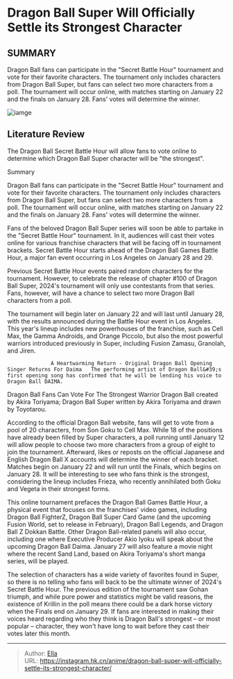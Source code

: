 # Dragon Ball Super Will Officially Settle its Strongest Character


## SUMMARY 



  Dragon Ball fans can participate in the &#34;Secret Battle Hour&#34; tournament and vote for their favorite characters.   The tournament only includes characters from Dragon Ball Super, but fans can select two more characters from a poll.   The tournament will occur online, with matches starting on January 22 and the finals on January 28. Fans&#39; votes will determine the winner.  

![iamge]()

## Literature Review

The Dragon Ball Secret Battle Hour will allow fans to vote online to determine which Dragon Ball Super character will be &#34;the strongest&#34;.


Summary

  Dragon Ball fans can participate in the &#34;Secret Battle Hour&#34; tournament and vote for their favorite characters.   The tournament only includes characters from Dragon Ball Super, but fans can select two more characters from a poll.   The tournament will occur online, with matches starting on January 22 and the finals on January 28. Fans&#39; votes will determine the winner.  





Fans of the beloved Dragon Ball Super series will soon be able to partake in the &#34;Secret Battle Hour&#34; tournament. In it, audiences will cast their votes online for various franchise characters that will be facing off in tournament brackets. Secret Battle Hour starts ahead of the Dragon Ball Games Battle Hour, a major fan event occurring in Los Angeles on January 28 and 29.




Previous Secret Battle Hour events paired random characters for the tournament. However, to celebrate the release of chapter #100 of Dragon Ball Super, 2024&#39;s tournament will only use contestants from that series. Fans, however, will have a chance to select two more Dragon Ball characters from a poll.

          

The tournament will begin later on January 22 and will last until January 28, with the results announced during the Battle Hour event in Los Angeles. This year&#39;s lineup includes new powerhouses of the franchise, such as Cell Max, the Gamma Androids, and Orange Piccolo, but also the most powerful warriors introduced previously in Super, including Fusion Zamasu, Granolah, and Jiren.

                  A Heartwarming Return - Original Dragon Ball Opening Singer Returns For Daima   The performing artist of Dragon Ball&#39;s first opening song has confirmed that he will be lending his voice to Dragon Ball DAIMA.   





 Dragon Ball Fans Can Vote For The Strongest Warrior 
Dragon Ball created by Akira Toriyama; Dragon Ball Super written by Akira Toriyama and drawn by Toyotarou.
         

According to the official Dragon Ball website, fans will get to vote from a pool of 20 characters, from Son Goku to Cell Max. While 18 of the positions have already been filled by Super characters, a poll running until January 12 will allow people to choose two more characters from a group of eight to join the tournament. Afterward, likes or reposts on the official Japanese and English Dragon Ball X accounts will determine the winner of each bracket. Matches begin on January 22 and will run until the Finals, which begins on January 28. It will be interesting to see who fans think is the strongest, considering the lineup includes Frieza, who recently annihilated both Goku and Vegeta in their strongest forms.

This online tournament prefaces the Dragon Ball Games Battle Hour, a physical event that focuses on the franchises&#39; video games, including Dragon Ball FighterZ, Dragon Ball Super Card Game (and the upcoming Fusion World, set to release in February), Dragon Ball Legends, and Dragon Ball Z Dokkan Battle. Other Dragon Ball-related panels will also occur, including one where Executive Producer Akio Iyoku will speak about the upcoming Dragon Ball Daima. January 27 will also feature a movie night where the recent Sand Land, based on Akira Toriyama&#39;s short manga series, will be played.




          

The selection of characters has a wide variety of favorites found in Super, so there is no telling who fans will back to be the ultimate winner of 2024&#39;s Secret Battle Hour. The previous edition of the tournament saw Gohan triumph, and while pure power and statistics might be valid reasons, the existence of Krillin in the poll means there could be a dark horse victory when the Finals end on January 29. If fans are interested in making their voices heard regarding who they think is Dragon Ball&#39;s strongest – or most popular – character, they won&#39;t have long to wait before they cast their votes later this month.



---

> Author: [Ella](https://instagram.hk.cn/)  
> URL: https://instagram.hk.cn/anime/dragon-ball-super-will-officially-settle-its-strongest-character/  

